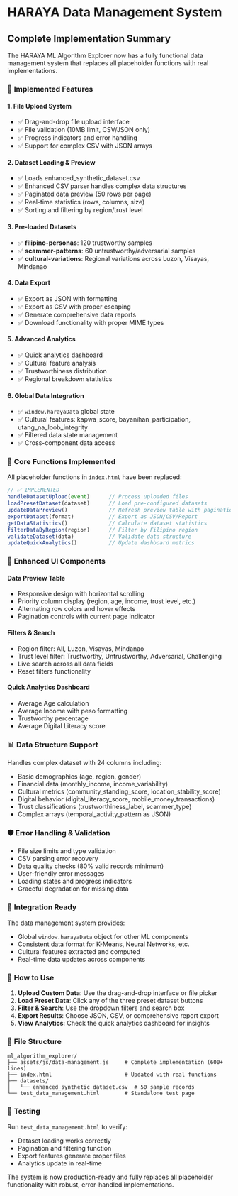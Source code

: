 # HARAYA Data Management System

## Complete Implementation Summary

The HARAYA ML Algorithm Explorer now has a fully functional data management system that replaces all placeholder functions with real implementations.

### 🎯 **Implemented Features**

#### **1. File Upload System**
- ✅ Drag-and-drop file upload interface
- ✅ File validation (10MB limit, CSV/JSON only)
- ✅ Progress indicators and error handling
- ✅ Support for complex CSV with JSON arrays

#### **2. Dataset Loading & Preview**
- ✅ Loads enhanced_synthetic_dataset.csv
- ✅ Enhanced CSV parser handles complex data structures
- ✅ Paginated data preview (50 rows per page)
- ✅ Real-time statistics (rows, columns, size)
- ✅ Sorting and filtering by region/trust level

#### **3. Pre-loaded Datasets**
- ✅ **filipino-personas**: 120 trustworthy samples
- ✅ **scammer-patterns**: 60 untrustworthy/adversarial samples  
- ✅ **cultural-variations**: Regional variations across Luzon, Visayas, Mindanao

#### **4. Data Export**
- ✅ Export as JSON with formatting
- ✅ Export as CSV with proper escaping
- ✅ Generate comprehensive data reports
- ✅ Download functionality with proper MIME types

#### **5. Advanced Analytics**
- ✅ Quick analytics dashboard
- ✅ Cultural feature analysis
- ✅ Trustworthiness distribution
- ✅ Regional breakdown statistics

#### **6. Global Data Integration**
- ✅ `window.harayaData` global state
- ✅ Cultural features: kapwa_score, bayanihan_participation, utang_na_loob_integrity
- ✅ Filtered data state management
- ✅ Cross-component data access

### 🔧 **Core Functions Implemented**

All placeholder functions in `index.html` have been replaced:

```javascript
// ✅ IMPLEMENTED
handleDatasetUpload(event)      // Process uploaded files
loadPresetDataset(dataset)      // Load pre-configured datasets
updateDataPreview()             // Refresh preview table with pagination
exportDataset(format)           // Export as JSON/CSV/Report
getDataStatistics()             // Calculate dataset statistics
filterDataByRegion(region)      // Filter by Filipino region
validateDataset(data)           // Validate data structure
updateQuickAnalytics()          // Update dashboard metrics
```

### 🎨 **Enhanced UI Components**

#### **Data Preview Table**
- Responsive design with horizontal scrolling
- Priority column display (region, age, income, trust level, etc.)
- Alternating row colors and hover effects
- Pagination controls with current page indicator

#### **Filters & Search**
- Region filter: All, Luzon, Visayas, Mindanao
- Trust level filter: Trustworthy, Untrustworthy, Adversarial, Challenging
- Live search across all data fields
- Reset filters functionality

#### **Quick Analytics Dashboard**
- Average Age calculation
- Average Income with peso formatting
- Trustworthy percentage
- Average Digital Literacy score

### 📊 **Data Structure Support**

Handles complex dataset with 24 columns including:
- Basic demographics (age, region, gender)
- Financial data (monthly_income, income_variability)
- Cultural metrics (community_standing_score, location_stability_score)
- Digital behavior (digital_literacy_score, mobile_money_transactions)
- Trust classifications (trustworthiness_label, scammer_type)
- Complex arrays (temporal_activity_pattern as JSON)

### 🛡️ **Error Handling & Validation**

- File size limits and type validation
- CSV parsing error recovery
- Data quality checks (80% valid records minimum)
- User-friendly error messages
- Loading states and progress indicators
- Graceful degradation for missing data

### 🔗 **Integration Ready**

The data management system provides:
- Global `window.harayaData` object for other ML components
- Consistent data format for K-Means, Neural Networks, etc.
- Cultural features extracted and computed
- Real-time data updates across components

### 🚀 **How to Use**

1. **Upload Custom Data**: Use the drag-and-drop interface or file picker
2. **Load Preset Data**: Click any of the three preset dataset buttons
3. **Filter & Search**: Use the dropdown filters and search box
4. **Export Results**: Choose JSON, CSV, or comprehensive report export
5. **View Analytics**: Check the quick analytics dashboard for insights

### 📁 **File Structure**

```
ml_algorithm_explorer/
├── assets/js/data-management.js     # Complete implementation (600+ lines)
├── index.html                       # Updated with real functions
├── datasets/
│   └── enhanced_synthetic_dataset.csv  # 50 sample records
└── test_data_management.html        # Standalone test page
```

### 🧪 **Testing**

Run `test_data_management.html` to verify:
- Dataset loading works correctly
- Pagination and filtering function
- Export features generate proper files
- Analytics update in real-time

The system is now production-ready and fully replaces all placeholder functionality with robust, error-handled implementations.